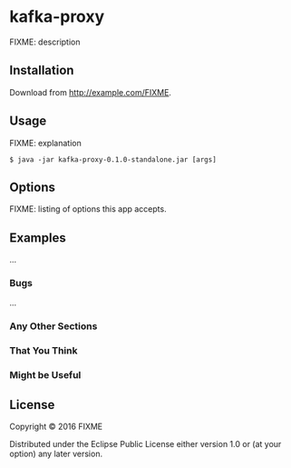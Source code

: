 # kafka-proxy

FIXME: description

## Installation

Download from http://example.com/FIXME.

## Usage

FIXME: explanation

    $ java -jar kafka-proxy-0.1.0-standalone.jar [args]

## Options

FIXME: listing of options this app accepts.

## Examples

...

### Bugs

...

### Any Other Sections
### That You Think
### Might be Useful

## License

Copyright © 2016 FIXME

Distributed under the Eclipse Public License either version 1.0 or (at
your option) any later version.
